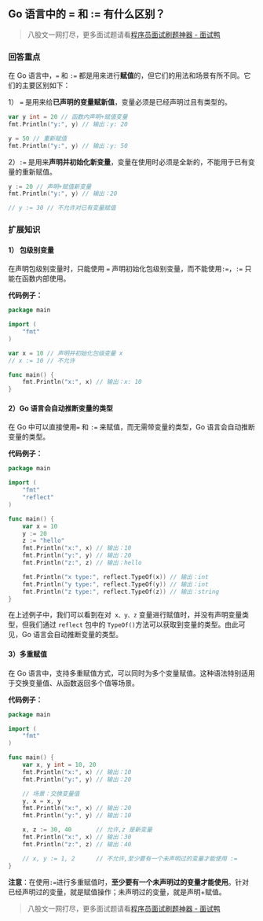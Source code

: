 ## Go 语言中的 = 和 := 有什么区别？
> 八股文一网打尽，更多面试题请看[程序员面试刷题神器 - 面试鸭](https://www.mianshiya.com/)

### 回答重点
在 Go 语言中，`=` 和 `:=` 都是用来进行**赋值**的，但它们的用法和场景有所不同。它们的主要区别如下：

1） `=` 是用来给**已声明的变量赋新值**，变量必须是已经声明过且有类型的。

```go
var y int = 20 // 函数内声明+赋值变量
fmt.Println("y:", y) // 输出：y: 20

y = 50 // 重新赋值
fmt.Println("y:", y) // 输出：y: 50
```

2）`:=` 是用来**声明并初始化新变量**，变量在使用时必须是全新的，不能用于已有变量的重新赋值。


```go
y := 20 // 声明+赋值新变量
fmt.Println("y:", y) // 输出：20

// y := 30 // 不允许对已有变量赋值
```
### 扩展知识

#### 1） 包级别变量
在声明包级别变量时，只能使用 `=` 声明初始化包级别变量，而不能使用`:=`，`:=` 只能在函数内部使用。

**代码例子：**

```go
package main

import (
    "fmt"
)

var x = 10 // 声明并初始化包级变量 x
// x := 10 // 不允许

func main() {
    fmt.Println("x:", x) // 输出：x: 10
}
```

#### 2）Go 语言会自动推断变量的类型

在 Go 中可以直接使用`=` 和 `:=` 来赋值，而无需带变量的类型，Go 语言会自动推断变量的类型。

**代码例子：**

```go
package main

import (
    "fmt"
    "reflect"
)

func main() {
    var x = 10
    y := 20
    z := "hello"
    fmt.Println("x:", x) // 输出：10
    fmt.Println("y:", y) // 输出：20
    fmt.Println("z:", z) // 输出：hello

    fmt.Println("x type:", reflect.TypeOf(x)) // 输出：int
    fmt.Println("y type:", reflect.TypeOf(y)) // 输出：int
    fmt.Println("z type:", reflect.TypeOf(z)) // 输出：string
}
```
在上述例子中，我们可以看到在对` x、y、z` 变量进行赋值时，并没有声明变量类型，但我们通过  `reflect` 包中的 `TypeOf()`方法可以获取到变量的类型。由此可见，Go 语言会自动推断变量的类型。

#### 3）多重赋值

在 Go 语言中，支持多重赋值方式，可以同时为多个变量赋值。这种语法特别适用于交换变量值、从函数返回多个值等场景。

**代码例子：**

```go
package main

import (
    "fmt"
)

func main() {
    var x, y int = 10, 20
    fmt.Println("x:", x) // 输出：10
    fmt.Println("y:", y) // 输出：20

    // 场景：交换变量值
    y, x = x, y
    fmt.Println("x:", x) // 输出：20
    fmt.Println("y:", y) // 输出：10

    x, z := 30, 40       // 允许,z 是新变量
    fmt.Println("x:", x) // 输出：30
    fmt.Println("z:", z) // 输出：40

    // x, y := 1, 2      // 不允许,至少要有一个未声明过的变量才能使用 :=
}
```
**注意**：在使用`:=`进行多重赋值时，**至少要有一个未声明过的变量才能使用**。针对已经声明过的变量，就是赋值操作；未声明过的变量，就是声明+赋值。




> 八股文一网打尽，更多面试题请看[程序员面试刷题神器 - 面试鸭](https://www.mianshiya.com/)